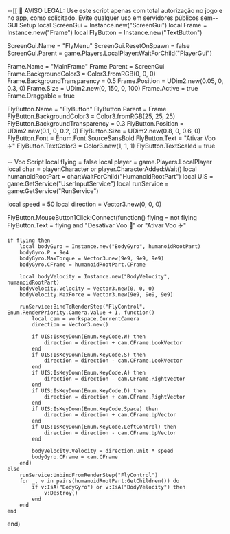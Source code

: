 --[[ 
🛑 AVISO LEGAL: 
Use este script apenas com total autorização no jogo e no app, como solicitado.
Evite qualquer uso em servidores públicos sem-- GUI Setup
local ScreenGui = Instance.new("ScreenGui")
local Frame = Instance.new("Frame")
local FlyButton = Instance.new("TextButton")

ScreenGui.Name = "FlyMenu"
ScreenGui.ResetOnSpawn = false
ScreenGui.Parent = game.Players.LocalPlayer:WaitForChild("PlayerGui")

Frame.Name = "MainFrame"
Frame.Parent = ScreenGui
Frame.BackgroundColor3 = Color3.fromRGB(0, 0, 0)
Frame.BackgroundTransparency = 0.5
Frame.Position = UDim2.new(0.05, 0, 0.3, 0)
Frame.Size = UDim2.new(0, 150, 0, 100)
Frame.Active = true
Frame.Draggable = true

FlyButton.Name = "FlyButton"
FlyButton.Parent = Frame
FlyButton.BackgroundColor3 = Color3.fromRGB(25, 25, 25)
FlyButton.BackgroundTransparency = 0.3
FlyButton.Position = UDim2.new(0.1, 0, 0.2, 0)
FlyButton.Size = UDim2.new(0.8, 0, 0.6, 0)
FlyButton.Font = Enum.Font.SourceSansBold
FlyButton.Text = "Ativar Voo ✈️"
FlyButton.TextColor3 = Color3.new(1, 1, 1)
FlyButton.TextScaled = true

-- Voo Script
local flying = false
local player = game.Players.LocalPlayer
local char = player.Character or player.CharacterAdded:Wait()
local humanoidRootPart = char:WaitForChild("HumanoidRootPart")
local UIS = game:GetService("UserInputService")
local runService = game:GetService("RunService")

local speed = 50
local direction = Vector3.new(0, 0, 0)

FlyButton.MouseButton1Click:Connect(function()
    flying = not flying
    FlyButton.Text = flying and "Desativar Voo 🛑" or "Ativar Voo ✈️"

    if flying then
        local bodyGyro = Instance.new("BodyGyro", humanoidRootPart)
        bodyGyro.P = 9e4
        bodyGyro.MaxTorque = Vector3.new(9e9, 9e9, 9e9)
        bodyGyro.CFrame = humanoidRootPart.CFrame

        local bodyVelocity = Instance.new("BodyVelocity", humanoidRootPart)
        bodyVelocity.Velocity = Vector3.new(0, 0, 0)
        bodyVelocity.MaxForce = Vector3.new(9e9, 9e9, 9e9)

        runService:BindToRenderStep("FlyControl", Enum.RenderPriority.Camera.Value + 1, function()
            local cam = workspace.CurrentCamera
            direction = Vector3.new()

            if UIS:IsKeyDown(Enum.KeyCode.W) then
                direction = direction + cam.CFrame.LookVector
            end
            if UIS:IsKeyDown(Enum.KeyCode.S) then
                direction = direction - cam.CFrame.LookVector
            end
            if UIS:IsKeyDown(Enum.KeyCode.A) then
                direction = direction - cam.CFrame.RightVector
            end
            if UIS:IsKeyDown(Enum.KeyCode.D) then
                direction = direction + cam.CFrame.RightVector
            end
            if UIS:IsKeyDown(Enum.KeyCode.Space) then
                direction = direction + cam.CFrame.UpVector
            end
            if UIS:IsKeyDown(Enum.KeyCode.LeftControl) then
                direction = direction - cam.CFrame.UpVector
            end

            bodyVelocity.Velocity = direction.Unit * speed
            bodyGyro.CFrame = cam.CFrame
        end)
    else
        runService:UnbindFromRenderStep("FlyControl")
        for _, v in pairs(humanoidRootPart:GetChildren()) do
            if v:IsA("BodyGyro") or v:IsA("BodyVelocity") then
                v:Destroy()
            end
        end
    end
end)
